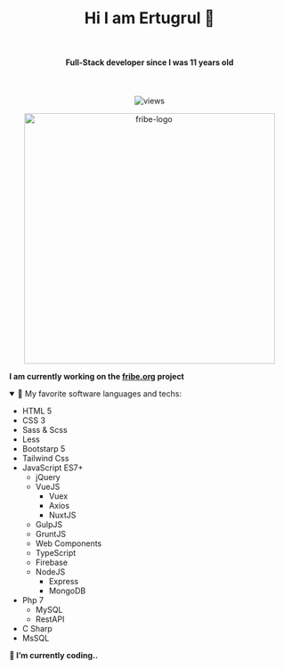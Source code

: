 <h1 align="center"> Hi I am Ertugrul 👋 </h1>

<h4 align="center" style="padding: 34px 0;"> <b> Full-Stack </b> developer since I was 11 years old </h4>

<p align="center">
  <img src="https://visitor-badge.laobi.icu/badge?page_id=ertugrulsencer" alt="views"/>
</p>

<p align="center">
  <img src="https://fribe.org/resources/images/logo.svg" width="450" alt="fribe-logo"/>
</p>

**I am currently working on the [fribe.org](https://fribe.org) project**

<details open>
  <summary>🚀 My favorite software languages and techs: </summary>
  
  - HTML 5
  - CSS 3
  - Sass & Scss
  - Less
  - Bootstarp 5
  - Tailwind Css
  - JavaScript ES7+
    - jQuery
    - VueJS
      - Vuex
      - Axios
      - NuxtJS
    - GulpJS
    - GruntJS
    - Web Components
    - TypeScript
    - Firebase
    - NodeJS
      - Express
      - MongoDB
  - Php 7
    - MySQL
    - RestAPI
  - C Sharp
  - MsSQL
</details>

__🔭 I’m currently coding..__
